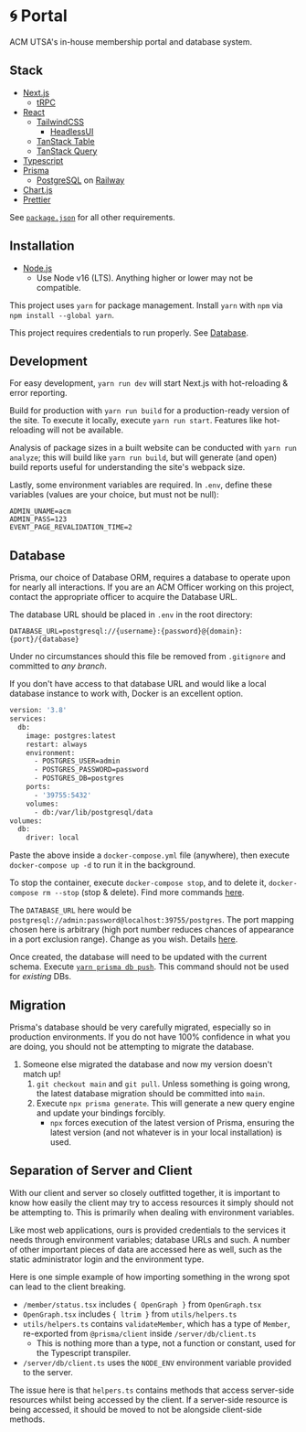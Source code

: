 # 🌀 Portal

ACM UTSA's in-house membership portal and database system.

## Stack

- [Next.js][next-js]
    - [tRPC][trpc]
- [React][react]
    - [TailwindCSS][tailwind-css]
        - [HeadlessUI][headless-ui]
    - [TanStack Table][tanstack-table]
    - [TanStack Query][tanstack-query]
- [Typescript][typescript]
- [Prisma][prisma]
    - [PostgreSQL][postgresql] on [Railway][railway]
- [Chart.js][chartjs]
- [Prettier][prettier]

See [`package.json`](./package.json) for all other requirements.

## Installation

- [Node.js][node-js]
    - Use Node v16 (LTS). Anything higher or lower may not be compatible.

This project uses `yarn` for package management. Install `yarn` with `npm` via `npm install --global yarn`.

This project requires credentials to run properly. See [Database](#Database).

## Development

For easy development, `yarn run dev` will start Next.js with hot-reloading & error reporting.

Build for production with `yarn run build` for a production-ready version of the site.
To execute it locally, execute `yarn run start`. Features like hot-reloading will not be available.

Analysis of package sizes in a built website can be conducted with `yarn run analyze`; this will build like `yarn run build`,
but will generate (and open) build reports useful for understanding the site's webpack size.

Lastly, some environment variables are required. In `.env`, define these variables (values are your choice, but must not be null):

```dotenv
ADMIN_UNAME=acm
ADMIN_PASS=123
EVENT_PAGE_REVALIDATION_TIME=2
```

## Database

Prisma, our choice of Database ORM, requires a database to operate upon for nearly all interactions. If you are an ACM Officer
working on this project, contact the appropriate officer to acquire the Database URL.

The database URL should be placed in `.env` in the root directory:
```env
DATABASE_URL=postgresql://{username}:{password}@{domain}:{port}/{database}
```
Under no circumstances should this file be removed from `.gitignore` and committed to *any branch*.

If you don't have access to that database URL and would like a local database instance to work with,
Docker is an excellent option.

```dockerfile
version: '3.8'
services:
  db:
    image: postgres:latest
    restart: always
    environment:
      - POSTGRES_USER=admin
      - POSTGRES_PASSWORD=password
      - POSTGRES_DB=postgres
    ports:
      - '39755:5432'
    volumes:
      - db:/var/lib/postgresql/data
volumes:
  db:
    driver: local   
```

Paste the above inside a `docker-compose.yml` file (anywhere), then execute `docker-compose up -d` to run it in the background.

To stop the container, execute `docker-compose stop`, and to delete it, `docker-compose rm --stop` (stop & delete).
Find more commands [here][docker-compose-ref].

The `DATABASE_URL` here would be `postgresql://admin:password@localhost:39755/postgres`.
The port mapping chosen here is arbitrary (high port number reduces chances of appearance in a port exclusion range).
Change as you wish. Details [here][docker-compose-networking].

Once created, the database will need to be updated with the current schema. Execute [`yarn prisma db push`][prisma-db-push].
This command should not be used for _existing_ DBs.

## Migration

Prisma's database should be very carefully migrated, especially so in production environments.
If you do not have 100% confidence in what you are doing, you should not be attempting to migrate the database.

1. Someone else migrated the database and now my version doesn't match up!
    1. `git checkout main` and `git pull`. Unless something is going wrong, the latest database migration should be
       committed into `main`.
    2. Execute `npx prisma generate`. This will generate a new query engine and update your bindings forcibly.
        - `npx` forces execution of the latest version of Prisma, ensuring the latest version (and not whatever is in
          your local installation) is used.

## Separation of Server and Client

With our client and server so closely outfitted together, it is important to know how easily
the client may try to access resources it simply should not be attempting to. This is primarily
when dealing with environment variables.

Like most web applications, ours is provided credentials to the services it needs through
environment variables; database URLs and such. A number of other important pieces of data are
accessed here as well, such as the static administrator login and the environment type.

Here is one simple example of how importing something in the wrong spot can lead to the client breaking.

- `/member/status.tsx` includes `{ OpenGraph }` from `OpenGraph.tsx`
- `OpenGraph.tsx` includes `{ ltrim }` from `utils/helpers.ts`
- `utils/helpers.ts` contains `validateMember`, which has a type of `Member`, re-exported from `@prisma/client` inside `/server/db/client.ts`
  - This is nothing more than a type, not a function or constant, used for the Typescript transpiler.
- `/server/db/client.ts` uses the `NODE_ENV` environment variable provided to the server.

The issue here is that `helpers.ts` contains methods that access server-side resources whilst being
accessed by the client. If a server-side resource is being accessed, it should be moved to not
be alongside client-side methods.

[node-js]: https://nodejs.org/en/download/
[next-js]: https://nextjs.org/
[prisma]: https://www.prisma.io/
[trpc]: https://trpc.io/
[typescript]: https://www.typescriptlang.org/
[react]: https://reactjs.org/
[tailwind-css]: https://tailwindcss.com/
[chartjs]: https://www.chartjs.org/
[tanstack-query]: https://tanstack.com/query/v4
[tanstack-table]: https://tanstack.com/table/v8
[prettier]: https://prettier.io/
[postgresql]: https://www.postgresql.org/
[railway]: https://railway.app/
[headless-ui]: https://headlessui.com/
[docker-compose-networking]: https://docs.docker.com/compose/networking/
[docker-compose-ref]: https://docs.docker.com/compose/reference/
[prisma-db-push]: https://www.prisma.io/docs/reference/api-reference/command-reference#db-push